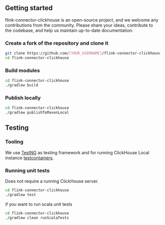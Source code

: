 ## Getting started
flink-connector-clickhouse is an open-source project, and we welcome any contributions from the community. Please share your ideas, contribute to the codebase, and help us maintain up-to-date documentation.

### Create a fork of the repository and clone it
```bash
git clone https://github.com/[YOUR_USERNAME]/flink-connector-clickhouse
cd flink-connector-clickhouse
```

### Build modules

  ```bash
  cd flink-connector-clickhouse
  ./gradlew build
  ```

### Publish locally 
  ```bash
  cd flink-connector-clickhouse
  ./gradlew publishToMavenLocal
  ```

## Testing

### Tooling
We use [TestNG](https://testng.org/) as testing framework and for running ClickHouse Local instance [testcontainers](https://www.testcontainers.org/modules/databases/clickhouse/).

### Running unit tests

Does not require a running ClickHouse server.

  ```bash
  cd flink-connector-clickhouse
  ./gradlew test 
  ```

if you want to run scala unit tests

  ```bash
  cd flink-connector-clickhouse
  ./gradlew clean runScalaTests
  ```
